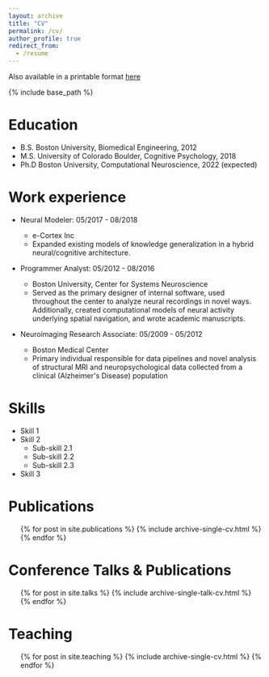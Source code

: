 ```yaml
---
layout: archive
title: "CV"
permalink: /cv/
author_profile: true
redirect_from:
  - /resume
---
```


Also available in a printable format <a href="https://docs.google.com/document/d/1OnGgiZtkER7g7W0SIQI-7JsdXzALrXUvEbgKMRggyuQ/" target="_blank">here</a>

{% include base_path %}

Education
======
* B.S. Boston University, Biomedical Engineering, 2012
* M.S. University of Colorado Boulder, Cognitive Psychology, 2018
* Ph.D Boston University, Computational Neuroscience, 2022 (expected)

Work experience
======
* Neural Modeler: 05/2017 - 08/2018
  * e-Cortex Inc
  * Expanded existing models of knowledge generalization in a hybrid neural/cognitive architecture. 

* Programmer Analyst: 05/2012 - 08/2016
  * Boston University, Center for Systems Neuroscience
  * Served as the primary designer of internal software, used throughout the center to analyze neural recordings in novel ways. Additionally, created computational models of neural activity underlying spatial navigation, and wrote academic manuscripts.

* Neuroimaging Research Associate: 05/2009 - 05/2012
  * Boston Medical Center
  * Primary individual responsible for data pipelines and novel analysis of structural MRI and neuropsychological data collected from a clinical (Alzheimer's Disease) population
  
Skills
======
* Skill 1
* Skill 2
  * Sub-skill 2.1
  * Sub-skill 2.2
  * Sub-skill 2.3
* Skill 3

Publications
======
  <ol>{% for post in site.publications %}
    {% include archive-single-cv.html %}
  {% endfor %}</ol>
  
Conference Talks & Publications
======
  <ul>{% for post in site.talks %}
    {% include archive-single-talk-cv.html %}
  {% endfor %}</ul>
  
Teaching
======
  <ul>{% for post in site.teaching %}
    {% include archive-single-cv.html %}
  {% endfor %}</ul>

